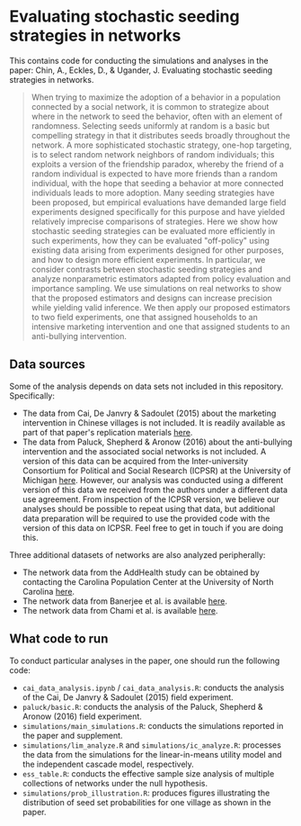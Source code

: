 # Evaluating stochastic seeding strategies in networks

This contains code for conducting the simulations and analyses in the paper:
Chin, A., Eckles, D., &amp; Ugander, J. Evaluating stochastic seeding strategies in networks.
> When trying to maximize the adoption of a behavior in a population connected by a social network, it is common to strategize about where in the network to seed the behavior, often with an element of randomness. Selecting seeds uniformly at random is a basic but compelling strategy in that it distributes seeds broadly throughout the network. A more sophisticated stochastic strategy, one-hop targeting, is to select random network neighbors of random individuals; this exploits a version of the friendship paradox, whereby the friend of a random individual is expected to have more friends than a random individual, with the hope that seeding a behavior at more connected individuals leads to more adoption. Many seeding strategies have been proposed, but empirical evaluations have demanded large field experiments designed specifically for this purpose and have yielded relatively imprecise comparisons of strategies. Here we show how stochastic seeding strategies can be evaluated more efficiently in such experiments, how they can be evaluated "off-policy" using existing data arising from experiments designed for other purposes, and how to design more efficient experiments. In particular, we consider contrasts between stochastic seeding strategies and analyze nonparametric estimators adapted from policy evaluation and importance sampling. We use simulations on real networks to show that the proposed estimators and designs can increase precision while yielding valid inference. We then apply our proposed estimators to two field experiments, one that assigned households to an intensive marketing intervention and one that assigned students to an anti-bullying intervention.  

## Data sources
Some of the analysis depends on data sets not included in this repository. Specifically:
- The data from Cai, De Janvry &amp; Sadoulet (2015) about the marketing intervention in Chinese villages is not included. It is readily available as part of that paper's replication materials [here](http://doi.org/10.3886/E113593V1). 
- The data from Paluck, Shepherd &amp; Aronow (2016) about the anti-bullying intervention and the associated social networks is not included. A version of this data can be acquired from the Inter-university Consortium for Political and Social Research (ICPSR) at the University of Michigan [here](https://www.icpsr.umich.edu/web/civicleads/studies/37070/). However, our analysis was conducted using a different version of this data we received from the authors under a different data use agreement. From inspection of the ICPSR version, we believe our analyses should be possible to repeat using that data, but additional data preparation will be required to use the provided code with the version of this data on ICPSR. Feel free to get in touch if you are doing this.

Three additional datasets of networks are also analyzed peripherally:
- The network data from the AddHealth study can be obtained by contacting the Carolina Population Center at the University of North Carolina [here](https://www.cpc.unc.edu/).
- The network data from Banerjee et al. is available [here](https://web.stanford.edu/~jacksonm/Data.html).
- The network data from Chami et al. is available [here](https://www.repository.cam.ac.uk/handle/1810/270256).



## What code to run
To conduct particular analyses in the paper, one should run the following code:
- `cai_data_analysis.ipynb` / `cai_data_analysis.R`: conducts the analysis of the Cai, De Janvry &amp; Sadoulet (2015) field experiment.
- `paluck/basic.R`: conducts the analysis of the Paluck, Shepherd &amp; Aronow (2016) field experiment.
- `simulations/main_simulations.R`: conducts the simulations reported in the paper and supplement.
- `simulations/lim_analyze.R` and `simulations/ic_analyze.R`: processes the data from the simulations for the linear-in-means utility model and the independent cascade model, respectively.
- `ess_table.R`: conducts the effective sample size analysis of multiple collections of networks under the null hypothesis.
- `simulations/prob_illustration.R`: produces figures illustrating the distribution of seed set probabilities for one village as shown in the paper.
